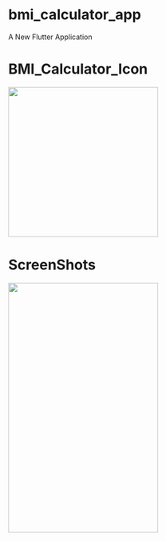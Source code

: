 # bmi_calculator_app

A New Flutter Application

# BMI_Calculator_Icon

<img src="https://user-images.githubusercontent.com/73787635/101654165-029d4780-3a62-11eb-81d6-0f8aedae33da.png" height = 300, width =300/>

# ScreenShots

<img src ="https://user-images.githubusercontent.com/73787635/101657080-48a7da80-3a65-11eb-8fb5-228e6a50b2c9.png" height = 500, width = 300/>
